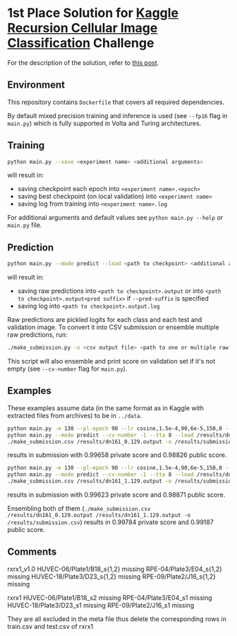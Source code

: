 # 1st Place Solution for [Kaggle Recursion Cellular Image Classification](https://www.kaggle.com/c/recursion-cellular-image-classification/) Challenge

For the description of the solution, refer to [this post](https://www.kaggle.com/c/recursion-cellular-image-classification/discussion/110543).

## Environment
This repository contains `Dockerfile` that covers all required dependencies.

By default mixed precision training and inference is used (see `--fp16` flag in `main.py`) which is fully supported in Volta and Turing architectures.

## Training
```bash
python main.py --save <experiment name> <additional arguments>
```
will result in:
* saving checkpoint each epoch into `<experiment name>.<epoch>`
* saving best checkpoint (on local validation) into `<experiment name>`
* saving log from training into `<experiment name>.log`

For additional arguments and default values see `python main.py --help` or `main.py` file.

## Prediction
```bash
python main.py --mode predict --load <path to checkpoint> <additional arguments>
```
will result in:
* saving raw predictions into `<path to checkpoint>.output` or into `<path to checkpoint>.output<pred suffix>` if `--pred-suffix` is specified
* saving log into `<path to checkpoint>.output.log`

Raw predictions are pickled logits for each class and each test and validation image. To convert it into CSV submission or ensemble multiple raw predictions, run:
```bash
./make_submission.py -o <csv output file> <path to one or multiple raw predictions>
```
This script will also ensemble and print score on validation set if it's not empty (see `--cv-number` flag for `main.py`).


## Examples
These examples assume data (in the same format as in Kaggle with extracted files from archives) to be in `../data`.

```bash
python main.py -e 130 --pl-epoch 90 --lr cosine,1.5e-4,90,6e-5,150,0 --pl-size-func 0.6*x+0.4 --cv-number -1 --seed 0 --save /results/dn161_0
python main.py --mode predict --cv-number -1 --tta 8 --load /results/dn161_0.129
./make_submission.csv /results/dn161_0.129.output -o /results/submission_0.csv
```
results in submission with 0.99658 private score and 0.98826 public score.

```bash
python main.py -e 130 --pl-epoch 90 --lr cosine,1.5e-4,90,6e-5,150,0 --pl-size-func 0.6*x+0.4 --cv-number -1 --seed 1 --save results/dn161_1
python main.py --mode predict --cv-number -1 --tta 8 --load /results/dn161_1.129
./make_submission.csv /results/dn161_1.129.output -o /results/submission_1.csv
```
results in submission with 0.99623 private score and 0.98871 public score.

Ensembling both of them (`./make_submission.csv /results/dn161_0.129.output /results/dn161_1.129.output -o /results/submission.csv`) results in 0.99784 private score and 0.99187 public score.


## Comments
rxrx1_v1.0
HUVEC-06/Plate1/B18_s{1,2} missing
RPE-04/Plate3/E04_s{1,2} missing
HUVEC-18/Plate3/D23_s{1,2} missing
RPE-09/Plate2/J16_s{1,2} missing

rxrx1
HUVEC-06/Plate1/B18_s2 missing
RPE-04/Plate3/E04_s1 missing
HUVEC-18/Plate3/D23_s1 missing
RPE-09/Plate2/J16_s1 missing

They are all excluded in the meta file
thus delete the corresponding rows in train.csv and test.csv of rxrx1 
